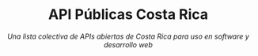 <div align="center">
    <h1>API Públicas Costa Rica</h1>
    <i>Una lista colectiva de APIs abiertas de Costa Rica para uso en software y desarrollo web</i>
</div>